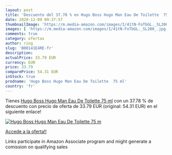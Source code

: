 ```yaml
---
layout: post
title: 'Descuento del 37.78 % en Hugo Boss Hugo Man Eau De Toilette  75 m'
date: 2020-12-09 09:37:57
thumbnailImage: 'https://m.media-amazon.com/images/I/41tN-FoTbGL._SL200_.jpg'
images: [ 'https://m.media-amazon.com/images/I/41tN-FoTbGL._SL200_.jpg' ]
comments: true
category: ofertas
author: ring
slug: 'B00141E4RE-fr'
description:
actualPrice: 33.79 EUR
currency: EUR
price: 33.79
comparePrice: 54.31 EUR
inStock: true
prodname: 'Hugo Boss Hugo Man Eau De Toilette  75 ml'
country: 'fr'
---
```


Tienes [Hugo Boss Hugo Man Eau De Toilette  75 ml](https://www.amazon.fr/dp/B00141E4RE/?tag=tolees0d-21) con un 37.78 % de descuento con precio de oferta de 33.79 EUR (original: 54.31 EUR) en el siguiente enlace!

[![Hugo Boss Hugo Man Eau De Toilette  75 m](https://m.media-amazon.com/images/I/41tN-FoTbGL._SL200_.jpg)](https://www.amazon.fr/dp/B00141E4RE/?tag=tolees0d-21)

[Accede a la oferta!!](https://www.amazon.fr/dp/B00141E4RE/?tag=tolees0d-21)

Links participate in Amazon Associate program and might generate a comission on qualifying sales



